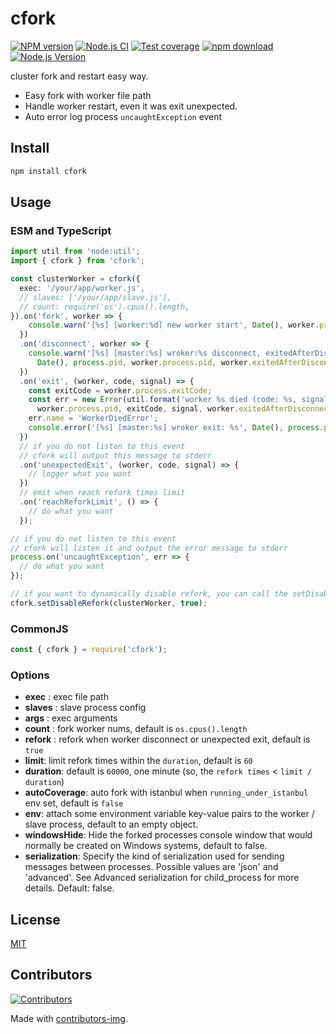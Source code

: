 # cfork

[![NPM version][npm-image]][npm-url]
[![Node.js CI](https://github.com/node-modules/cfork/actions/workflows/nodejs.yml/badge.svg)](https://github.com/node-modules/cfork/actions/workflows/nodejs.yml)
[![Test coverage][codecov-image]][codecov-url]
[![npm download][download-image]][download-url]
[![Node.js Version](https://img.shields.io/node/v/cfork.svg?style=flat)](https://nodejs.org/en/download/)

[npm-image]: https://img.shields.io/npm/v/cfork.svg?style=flat-square
[npm-url]: https://npmjs.org/package/cfork
[codecov-image]: https://codecov.io/gh/node-modules/cfork/branch/master/graph/badge.svg
[codecov-url]: https://codecov.io/gh/node-modules/cfork
[download-image]: https://img.shields.io/npm/dm/cfork.svg?style=flat-square
[download-url]: https://npmjs.org/package/cfork

cluster fork and restart easy way.

* Easy fork with worker file path
* Handle worker restart, even it was exit unexpected.
* Auto error log process `uncaughtException` event

## Install

```bash
npm install cfork
```

## Usage

### ESM and TypeScript

```ts
import util from 'node:util';
import { cfork } from 'cfork';

const clusterWorker = cfork({
  exec: '/your/app/worker.js',
  // slaves: ['/your/app/slave.js'],
  // count: require('os').cpus().length,
}).on('fork', worker => {
    console.warn('[%s] [worker:%d] new worker start', Date(), worker.process.pid);
  })
  .on('disconnect', worker => {
    console.warn('[%s] [master:%s] wroker:%s disconnect, exitedAfterDisconnect: %s, state: %s.',
      Date(), process.pid, worker.process.pid, worker.exitedAfterDisconnect, worker.state);
  })
  .on('exit', (worker, code, signal) => {
    const exitCode = worker.process.exitCode;
    const err = new Error(util.format('worker %s died (code: %s, signal: %s, exitedAfterDisconnect: %s, state: %s)',
      worker.process.pid, exitCode, signal, worker.exitedAfterDisconnect, worker.state));
    err.name = 'WorkerDiedError';
    console.error('[%s] [master:%s] wroker exit: %s', Date(), process.pid, err.stack);
  })
  // if you do not listen to this event
  // cfork will output this message to stderr
  .on('unexpectedExit', (worker, code, signal) => {
    // logger what you want
  })
  // emit when reach refork times limit
  .on('reachReforkLimit', () => {
    // do what you want
  });

// if you do not listen to this event
// cfork will listen it and output the error message to stderr
process.on('uncaughtException', err => {
  // do what you want
});

// if you want to dynamically disable refork, you can call the setDisableRefork, priority over the refork parameter
cfork.setDisableRefork(clusterWorker, true);
```

### CommonJS

```js
const { cfork } = require('cfork');
```

### Options

* **exec** : exec file path
* **slaves** : slave process config
* **args** : exec arguments
* **count** : fork worker nums, default is `os.cpus().length`
* **refork** : refork when worker disconnect or unexpected exit, default is `true`
* **limit**: limit refork times within the `duration`, default is `60`
* **duration**: default is `60000`, one minute (so, the `refork times` < `limit / duration`)
* **autoCoverage**: auto fork with istanbul when `running_under_istanbul` env set, default is `false`
* **env**: attach some environment variable key-value pairs to the worker / slave process, default to an empty object.
* **windowsHide**: Hide the forked processes console window that would normally be created on Windows systems, default to false.
* **serialization**: Specify the kind of serialization used for sending messages between processes. Possible values are 'json' and 'advanced'. See Advanced serialization for child_process for more details. Default: false.

## License

[MIT](LICENSE)

## Contributors

[![Contributors](https://contrib.rocks/image?repo=node-modules/cfork)](https://github.com/node-modules/cfork/graphs/contributors)

Made with [contributors-img](https://contrib.rocks).
